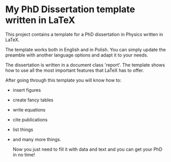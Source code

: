 # My PhD Dissertation template written in LaTeX
This project contains a template for a PhD dissertation in Physics written in LaTeX. 

The template works both in English and in Polish. You can simply update the preamble with another language options and adapt it to your needs.

The dissertation is written in a document class 'report'. The template shows how to use all the most important features that LaTeX has to offer. 

After going through this template you will know how to:
- insert figures
- create fancy tables
- write equations
- cite publications
- list things
- and many more things.

  Now you just need to fill it with data and text and you can get your PhD in no time!
